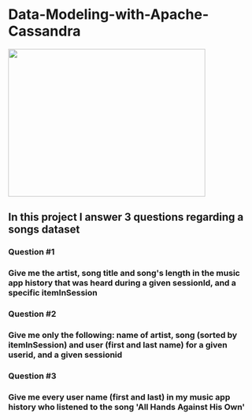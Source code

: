 # Data-Modeling-with-Apache-Cassandra

<img src = 'https://upload.wikimedia.org/wikipedia/commons/thumb/5/5e/Cassandra_logo.svg/2560px-Cassandra_logo.svg.png' height = 300 width = 400 />

## In this project I answer 3 questions regarding a songs dataset

### Question #1

### Give me the artist, song title and song's length in the music app history that was heard during  a given sessionId, and a specific itemInSession

### Question #2

### Give me only the following: name of artist, song (sorted by itemInSession) and user (first and last name) for a given userid, and a given sessionid

### Question #3

### Give me every user name (first and last) in my music app history who listened to the song 'All Hands Against His Own'
